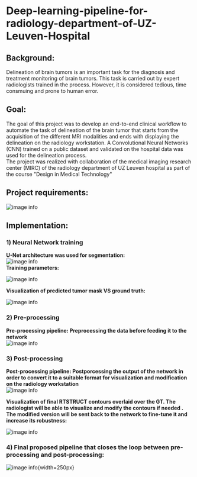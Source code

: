 # Deep-learning-pipeline-for-radiology-department-of-UZ-Leuven-Hospital
## Background:
Delineation of brain tumors is an important task for the diagnosis and treatment monitoring of brain tumors. This task is carried out by expert radiologists trained in the process. However, it is considered tedious, time consmuing and prone to human error.
## Goal:
  The goal of this project was to develop an end-to-end clinical workflow to automate the task of delineation of the brain tumor that starts from the acquisition of the different MRI modalities and ends with displaying the delineation on the radiology workstation. A Convolutional Neural Networks (CNN) trained on a public dataset and validated on the hospital data was used for the delineation process.  
    The project was realized with collaboration of the medical imaging research center (MIRC) of the radiology department of UZ Leuven hospital as part of the course "Design in Medical Technology"
    
## Project requirements:
  
  ![image info](./figures/requirements.PNG)

## Implementation:  
  ### 1) Neural Network training
  **U-Net architecture was used for segmentation:**      
      ![image info](./figures/U_Net.gif)    
  **Training parameters:**  
    
  ![image info](./figures/NN_param.PNG)
  
  **Visualization of predicted tumor mask VS ground truth:**  
    
  
  ![image info](./figures/NN_results.PNG)
  
  ### 2) Pre-processing  
   **Pre-processing pipeline: Preprocessing the data before feeding it to the network**  
   ![image info](./figures/Pre_processing.PNG)
   
  ### 3) Post-processing  
  **Post-processing pipeline: Postporcessing the output of the network in order to convert it to a suitable format for visualization and modification on
  the radiology workstation**  
   ![image info](./figures/post_processing.PNG)
   
   **Visualization of final RTSTRUCT contours overlaid over the GT. The radiologist will be able to visualize and modify the contours if needed
   . The modified version will be sent back to the network to fine-tune it and increase its robustness:**  
   
   ![image info](./figures/RT_STRUCT_contour.PNG)
   
   ### 4) Final proposed pipeline that closes the loop between pre-processing and post-processing:  
   
   ![image info](./figures/Pipline.PNG){width=250px}
   
   
   
  


